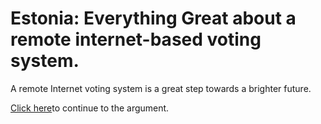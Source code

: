 # Estonia: Everything Great about a remote internet-based voting system.
A remote Internet voting system is a great step towards a brighter future.
<p> <a href="argument.html">Click here</a>to continue to the argument.</p>
